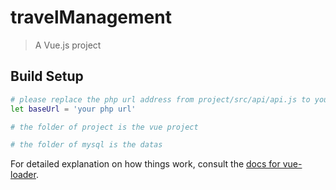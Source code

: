 # travelManagement

> A Vue.js project

## Build Setup

``` bash
# please replace the php url address from project/src/api/api.js to yours
let baseUrl = 'your php url'

# the folder of project is the vue project

# the folder of mysql is the datas  

```

For detailed explanation on how things work, consult the [docs for vue-loader](http://vuejs.github.io/vue-loader).
